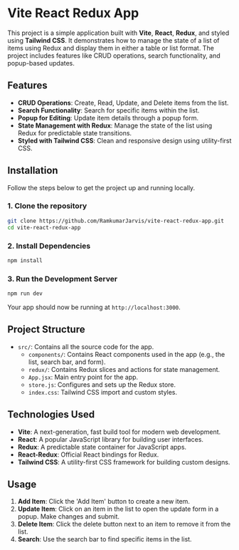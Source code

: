 # Vite React Redux App

This project is a simple application built with **Vite**, **React**, **Redux**, and styled using **Tailwind CSS**. It demonstrates how to manage the state of a list of items using Redux and display them in either a table or list format. The project includes features like CRUD operations, search functionality, and popup-based updates.

## Features

- **CRUD Operations**: Create, Read, Update, and Delete items from the list.
- **Search Functionality**: Search for specific items within the list.
- **Popup for Editing**: Update item details through a popup form.
- **State Management with Redux**: Manage the state of the list using Redux for predictable state transitions.
- **Styled with Tailwind CSS**: Clean and responsive design using utility-first CSS.

## Installation

Follow the steps below to get the project up and running locally.

### 1. Clone the repository

```bash
git clone https://github.com/RamkumarJarvis/vite-react-redux-app.git
cd vite-react-redux-app
```

### 2. Install Dependencies

```bash
npm install
```

### 3. Run the Development Server

```bash
npm run dev
```

Your app should now be running at `http://localhost:3000`.

## Project Structure

- `src/`: Contains all the source code for the app.
  - `components/`: Contains React components used in the app (e.g., the list, search bar, and form).
  - `redux/`: Contains Redux slices and actions for state management.
  - `App.jsx`: Main entry point for the app.
  - `store.js`: Configures and sets up the Redux store.
  - `index.css`: Tailwind CSS import and custom styles.

## Technologies Used

- **Vite**: A next-generation, fast build tool for modern web development.
- **React**: A popular JavaScript library for building user interfaces.
- **Redux**: A predictable state container for JavaScript apps.
- **React-Redux**: Official React bindings for Redux.
- **Tailwind CSS**: A utility-first CSS framework for building custom designs.

## Usage

1. **Add Item**: Click the 'Add Item' button to create a new item.
2. **Update Item**: Click on an item in the list to open the update form in a popup. Make changes and submit.
3. **Delete Item**: Click the delete button next to an item to remove it from the list.
4. **Search**: Use the search bar to find specific items in the list.

